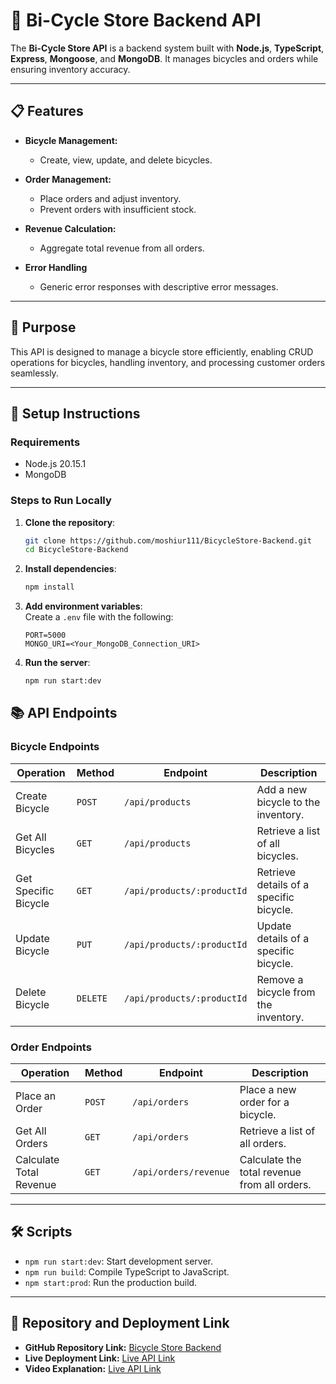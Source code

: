 # 🚴 Bi-Cycle Store Backend API  

The **Bi-Cycle Store API** is a backend system built with **Node.js**, **TypeScript**, **Express**, **Mongoose**, and **MongoDB**. It manages bicycles and orders while ensuring inventory accuracy.

---

## 📋 **Features**  

- **Bicycle Management:**  
  - Create, view, update, and delete bicycles.  
- **Order Management:**  
  - Place orders and adjust inventory.  
  - Prevent orders with insufficient stock.  

- **Revenue Calculation:**  
  - Aggregate total revenue from all orders.

- **Error Handling**  
   - Generic error responses with descriptive error messages. 

---
## 🎯 **Purpose**  
This API is designed to manage a bicycle store efficiently, enabling CRUD operations for bicycles, handling inventory, and processing customer orders seamlessly.

---

## 🚀 **Setup Instructions**  

### **Requirements**  
- Node.js 20.15.1
- MongoDB  

### **Steps to Run Locally**  

1. **Clone the repository**:  
   ```bash
   git clone https://github.com/moshiur111/BicycleStore-Backend.git
   cd BicycleStore-Backend
   ```

2. **Install dependencies**:  
   ```bash
   npm install
   ```

3. **Add environment variables**:  
   Create a `.env` file with the following:  
   ```env
   PORT=5000
   MONGO_URI=<Your_MongoDB_Connection_URI>
   ```

4. **Run the server**:  
   ```bash
   npm run start:dev
   ```

## 📚 **API Endpoints**

### **Bicycle Endpoints**  

| **Operation**       | **Method** | **Endpoint**              | **Description**                                |
|----------------------|------------|---------------------------|-----------------------------------------------|
| Create Bicycle       | `POST`     | `/api/products`           | Add a new bicycle to the inventory.          |
| Get All Bicycles     | `GET`      | `/api/products`           | Retrieve a list of all bicycles.             |
| Get Specific Bicycle | `GET`      | `/api/products/:productId`| Retrieve details of a specific bicycle.      |
| Update Bicycle       | `PUT`      | `/api/products/:productId`| Update details of a specific bicycle.        |
| Delete Bicycle       | `DELETE`   | `/api/products/:productId`| Remove a bicycle from the inventory.         |

### **Order Endpoints**  

| **Operation**         | **Method** | **Endpoint**        | **Description**                                  |
|------------------------|------------|---------------------|-------------------------------------------------|
| Place an Order         | `POST`     | `/api/orders`       | Place a new order for a bicycle.                |
| Get All Orders         | `GET`      | `/api/orders`       | Retrieve a list of all orders.                  |
| Calculate Total Revenue| `GET`      | `/api/orders/revenue`| Calculate the total revenue from all orders.    |

---

## 🛠 **Scripts**  

- `npm run start:dev`: Start development server.  
- `npm run build`: Compile TypeScript to JavaScript.  
- `npm start:prod`: Run the production build.  

---

## 🔗 **Repository and Deployment Link**  

- **GitHub Repository Link:** [Bicycle Store Backend](https://github.com/moshiur111/BicycleStore-Backend)  
- **Live Deployment Link:** [Live API Link](#)  
- **Video Explanation:** [Live API Link](#)  

